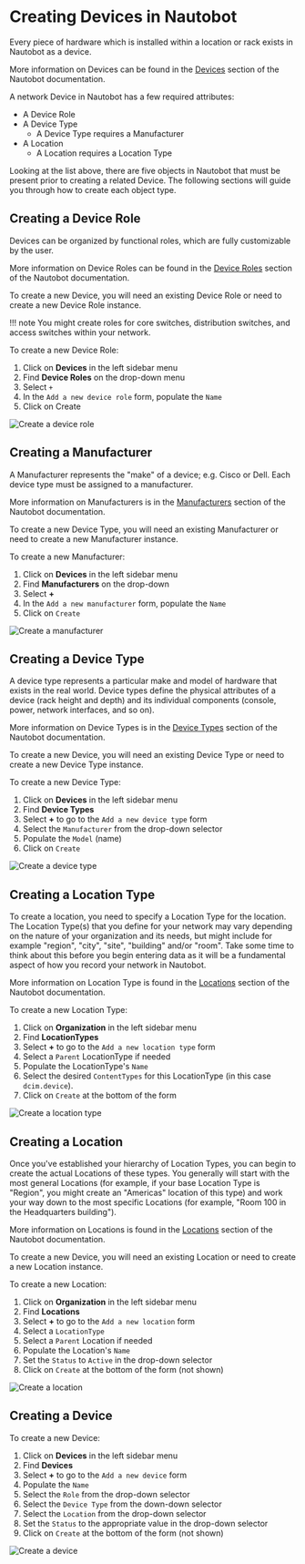 # Creating Devices in Nautobot

Every piece of hardware which is installed within a location or rack exists in Nautobot as a device.

More information on Devices can be found in the [Devices](../../core-data-model/dcim/device.md#devices) section of the Nautobot documentation.

A network Device in Nautobot has a few required attributes:

* A Device Role
* A Device Type
    * A Device Type requires a Manufacturer
* A Location
    * A Location requires a Location Type

Looking at the list above, there are five objects in Nautobot that must be present prior to creating a related Device.
The following sections will guide you through how to create each object type.

## Creating a Device Role

Devices can be organized by functional roles, which are fully customizable by the user.

More information on Device Roles can be found in the [Device Roles](../../core-data-model/dcim/device.md#device-roles) section of the Nautobot documentation.

To create a new Device, you will need an existing Device Role or need to create a new Device Role instance.

!!! note
     You might create roles for core switches, distribution switches, and access switches within your network.

To create a new Device Role:

1. Click on **Devices** in the left sidebar menu
2. Find **Device Roles** on the drop-down menu
3. Select `+`
4. In the `Add a new device role` form, populate the `Name`
5. Click on Create

![Create a device role](../images/getting-started-nautobot-ui/3-create-role.png)

## Creating a Manufacturer

A Manufacturer represents the "make" of a device; e.g. Cisco or Dell. Each device type must be assigned to a manufacturer.

More information on Manufacturers is in the [Manufacturers](../../core-data-model/dcim/devicetype.md#manufacturers) section of the Nautobot documentation.

To create a new Device Type, you will need an existing Manufacturer or need to create a new Manufacturer instance.

To create a new Manufacturer:

1. Click on **Devices** in the left sidebar menu
2. Find **Manufacturers** on the drop-down
3. Select **+**
4. In the `Add a new manufacturer` form, populate the `Name`
5. Click on `Create`

![Create a manufacturer](../images/getting-started-nautobot-ui/2-create-manufacturer.png)

## Creating a Device Type

A device type represents a particular make and model of hardware that exists in the real world.
Device types define the physical attributes of a device (rack height and depth) and its individual components (console, power, network interfaces, and so on).

More information on Device Types is in the [Device Types](../../core-data-model/dcim/devicetype.md#device-types_1) section of the Nautobot documentation.

To create a new Device, you will need an existing Device Type or need to create a new Device Type instance.

To create a new Device Type:

1. Click on **Devices** in the left sidebar menu
2. Find **Device Types**
3. Select **+** to go to the `Add a new device type` form
4. Select the `Manufacturer` from the drop-down selector
5. Populate the `Model` (name)
6. Click on `Create`

![Create a device type](../images/getting-started-nautobot-ui/4-create-device-type.png)

## Creating a Location Type

To create a location, you need to specify a Location Type for the location. The Location Type(s) that you define for your network may vary depending on the nature of your organization and its needs, but might include for example "region", "city", "site", "building" and/or "room". Take some time to think about this before you begin entering data as it will be a fundamental aspect of how you record your network in Nautobot.

More information on Location Type is found in the [Locations](../../core-data-model/dcim/locationtype.md#location-types) section of the Nautobot documentation.

To create a new Location Type:

1. Click on **Organization** in the left sidebar menu
2. Find **LocationTypes**
3. Select **+** to go to the `Add a new location type` form
4. Select a `Parent` LocationType if needed
5. Populate the LocationType's `Name`
6. Select the desired `ContentTypes` for this LocationType (in this case `dcim.device`).
7. Click on `Create` at the bottom of the form

![Create a location type](../images/getting-started-nautobot-ui/1-create-location-type.png)

## Creating a Location

Once you've established your hierarchy of Location Types, you can begin to create the actual Locations of these types. You generally will start with the most general Locations (for example, if your base Location Type is "Region", you might create an "Americas" location of this type) and work your way down to the most specific Locations (for example, "Room 100 in the Headquarters building").

More information on Locations is found in the [Locations](../../core-data-model/dcim/location.md#locations) section of the Nautobot documentation.

To create a new Device, you will need an existing Location or need to create a new Location instance.

To create a new Location:

1. Click on **Organization** in the left sidebar menu
2. Find **Locations**
3. Select **+** to go to the `Add a new location` form
4. Select a `LocationType`
5. Select a `Parent` Location if needed
6. Populate the Location's `Name`
7. Set the `Status` to `Active` in the drop-down selector
8. Click on `Create` at the bottom of the form (not shown)

![Create a location](../images/getting-started-nautobot-ui/6-create-location.png)

## Creating a Device

To create a new Device:

1. Click on **Devices** in the left sidebar menu
2. Find **Devices**
3. Select **+** to go to the `Add a new device` form
4. Populate the `Name`
5. Select the `Role` from the drop-down selector
6. Select the `Device Type` from the down-down selector
7. Select the `Location` from the drop-down selector
8. Set the `Status` to the appropriate value in the drop-down selector
9. Click on `Create` at the bottom of the form (not shown)

![Create a device](../images/getting-started-nautobot-ui/5-create-device.png)
